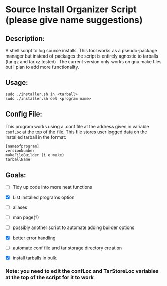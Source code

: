 # Source Install Organizer Script (please give name suggestions)

## Description:
 A shell script to log source installs. This tool works as a pseudo-package manager but instead of packages the script is entirely agnostic to tarballs (tar.gz and tar.xz tested). The current version only works on gnu make files but I plan to add more functionality. 

## Usage:
```
sudo ./installer.sh in <tarball>
sudo ./installer.sh del <program name>
```

## Config File:
This program works using a .conf file at the address given in variable `confLoc` at the top of the file. This file stores user logged data on the installed tarball in the format:
```
[nameofprogram]
versionNumber
makeFileBuilder (i.e make)
tarballName
```


## Goals:

- [ ] Tidy up code into more neat functions
- [x] List installed programs option
- [ ] aliases
- [ ] man page(?)
- [ ] possibly another script to automate adding builder options
- [x] better error handling
- [ ] automate conf file and tar storage directory creation
- [x] install tarballs in bulk


### Note: you need to edit the confLoc and TarStoreLoc variables at the top of the script for it to work
